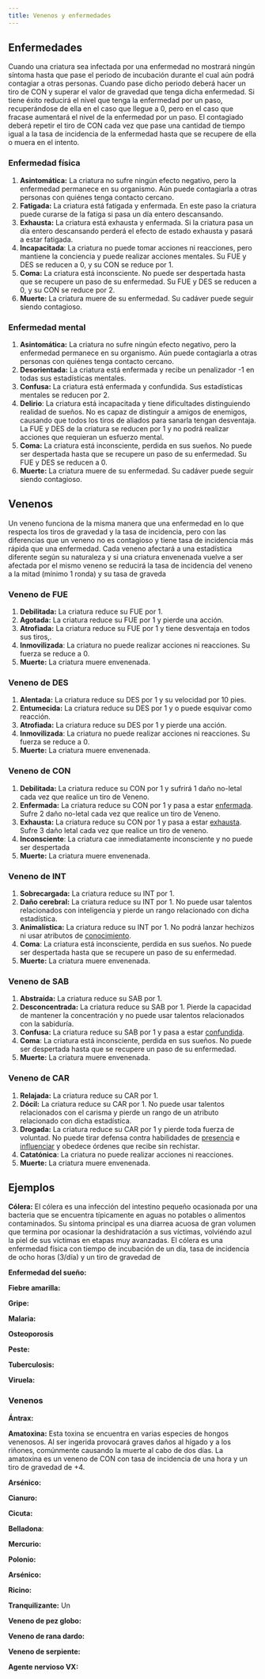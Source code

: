 ```yaml
---
title: Venenos y enfermedades
---
```


## Enfermedades

Cuando una criatura sea infectada por una enfermedad no mostrará ningún síntoma hasta que pase el periodo de incubación durante el cual aún podrá contagiar a otras personas. Cuando pase dicho periodo deberá hacer un tiro de CON y superar el valor de gravedad que tenga dicha enfermedad. Si tiene éxito reducirá el nivel que tenga la enfermedad por un paso, recuperándose de ella en el caso que llegue a 0, pero en el caso que fracase aumentará el nivel de la enfermedad por un paso. El contagiado deberá repetir el tiro de CON cada vez que pase una cantidad de tiempo igual a la tasa de incidencia de la enfermedad hasta que se recupere de ella o muera en el intento.

### Enfermedad física

1. **Asintomática:** La criatura no sufre ningún efecto negativo, pero la enfermedad permanece en su organismo. Aún puede contagiarla a otras personas con quiénes tenga contacto cercano.
2. **Fatigada:** La criatura está fatigada y enfermada. En este paso la criatura puede curarse de la fatiga si pasa un día entero descansando.
3. **Exhausta:** La criatura está exhausta y enfermada. Si la criatura pasa un día entero descansando perderá el efecto de estado exhausta y pasará a estar fatigada. 
4. **Incapacitada**: La criatura no puede tomar acciones ni reacciones, pero mantiene la conciencia y puede realizar acciones mentales. Su FUE y DES se reducen a 0, y su CON se reduce por 1.
5. **Coma:** La criatura está inconsciente. No puede ser despertada hasta que se recupere un paso de su enfermedad. Su FUE y DES se reducen a 0, y su CON se reduce por 2.
6. **Muerte:** La criatura muere de su enfermedad. Su cadáver puede seguir siendo contagioso.

###  Enfermedad mental

1. **Asintomática:** La criatura no sufre ningún efecto negativo, pero la enfermedad permanece en su organismo. Aún puede contagiarla a otras personas con quiénes tenga contacto cercano.
2. **Desorientada:** La criatura está enfermada y recibe un penalizador -1 en todas sus estadísticas mentales.
3. **Confusa:** La criatura está enfermada y confundida. Sus estadísticas mentales se reducen por 2. 
4. **Delirio**: La criatura está incapacitada y tiene dificultades distinguiendo realidad de sueños. No es capaz de distinguir a amigos de enemigos, causando que todos los tiros de aliados para sanarla tengan desventaja. La FUE y DES de la criatura se reducen por 1 y no podrá realizar acciones que requieran un esfuerzo mental.
5. **Coma:** La criatura está inconsciente, perdida en sus sueños. No puede ser despertada hasta que se recupere un paso de su enfermedad. Su FUE y DES se reducen a 0.
6. **Muerte:** La criatura muere de su enfermedad. Su cadáver puede seguir siendo contagioso.

## Venenos

Un veneno funciona de la misma manera que una enfermedad en lo que respecta los tiros de gravedad y la tasa de incidencia, pero con las diferencias que un veneno no es contagioso y tiene tasa de incidencia más rápida que una enfermedad. Cada veneno afectará a una estadística diferente según su naturaleza y si una criatura envenenada vuelve a ser afectada por el mismo veneno se reducirá la tasa de incidencia del veneno a la mitad (mínimo 1 ronda) y su tasa de graveda

### Veneno de FUE

1. **Debilitada:** La criatura reduce su FUE por 1.
2. **Agotada:** La criatura reduce su FUE por 1 y pierde una acción.
3. **Atrofiada:** La criatura reduce su FUE por 1 y tiene desventaja en todos sus tiros,.
4. **Inmovilizada**: La criatura no puede realizar acciones ni reacciones. Su fuerza se reduce a 0.
5. **Muerte:** La criatura muere envenenada.

### Veneno de DES

1. **Alentada:** La criatura reduce su DES por 1 y su velocidad por 10 pies.
2. **Entumecida:** La criatura reduce su DES por 1 y o puede esquivar como reacción.
3. **Atrofiada:** La criatura reduce su DES por 1 y pierde una acción.
4. **Inmovilizada**: La criatura no puede realizar acciones ni reacciones. Su fuerza se reduce a 0.
5. **Muerte:** La criatura muere envenenada.

### Veneno de CON

1. **Debilitada:** La criatura reduce su CON por 1 y sufrirá 1 daño no-letal cada vez que realice un tiro de Veneno.
2. **Enfermada:** La criatura reduce su CON por 1 y pasa a estar [enfermada](https://raldamain.com/rules/Reglas%20principales/Efectos%20de%20estado.html#enfermada). Sufre 2 daño no-letal cada vez que realice un tiro de Veneno.
3. **Exhausta:** La criatura reduce su CON por 1 y pasa a estar [exhausta](https://raldamain.com/rules/Reglas%20principales/Efectos%20de%20estado.html#exhausta). Sufre 3 daño letal cada vez que realice un tiro de veneno.
4. **Inconsciente**: La criatura cae inmediatamente inconsciente y no puede ser despertada
5. **Muerte:** La criatura muere envenenada.

### Veneno de INT

1. **Sobrecargada:** La criatura reduce su INT por 1.
2. **Daño cerebral:** La criatura reduce su INT por 1. No puede usar talentos relacionados con inteligencia y pierde un rango relacionado con dicha estadística.
3. **Animalística:** La criatura reduce su INT por 1. No podrá lanzar hechizos ni usar atributos de [conocimiento](https://raldamain.com/rules/Rangos/Ciencia/conocimiento.html). 
4. **Coma**: La criatura está inconsciente, perdida en sus sueños. No puede ser despertada hasta que se recupere un paso de su enfermedad.
5. **Muerte:** La criatura muere envenenada.

### Veneno de SAB

1. **Abstraída:** La criatura reduce su SAB por 1. 
2. **Desconcentrada:** La criatura reduce su SAB por 1. Pierde la capacidad de mantener la concentración y no puede usar talentos relacionados con la sabiduría.
3. **Confusa:** La criatura reduce su SAB por 1 y pasa a estar [confundida](https://raldamain.com/rules/Reglas%20principales/Efectos%20de%20estado.html#confundida).
4. **Coma**: La criatura está inconsciente, perdida en sus sueños. No puede ser despertada hasta que se recupere un paso de su enfermedad.
5. **Muerte:** La criatura muere envenenada.

###  Veneno de CAR

1. **Relajada:** La criatura reduce su CAR por 1.
2. **Dócil:** La criatura reduce su CAR por 1. No puede usar talentos relacionados con el carisma y pierde un rango de un atributo relacionado con dicha estadística.
3. **Drogada:** La criatura reduce su CAR por 1 y pierde toda fuerza de voluntad. No puede tirar defensa contra habilidades de [presencia](https://raldamain.com/rules/Rangos/Social/presencia.html) e [influenciar](https://raldamain.com/rules/Rangos/Social/influenciar.html) y obedece órdenes que recibe sin rechistar.
4. **Catatónica**: La criatura no puede realizar acciones ni reacciones.
5. **Muerte:** La criatura muere envenenada.

## Ejemplos

**Cólera:** El cólera es una infección del intestino pequeño ocasionada por una bacteria que se encuentra típicamente en aguas no potables o alimentos contaminados. Su síntoma principal es una diarrea acuosa de gran volumen que termina por ocasionar la deshidratación a sus víctimas, volviéndo azul la piel de sus víctimas en etapas muy avanzadas. El cólera es una enfermedad física con tiempo de incubación de un día, tasa de incidencia de ocho horas (3/día) y un tiro de gravedad de 

**Enfermedad del sueño:**

**Fiebre amarilla:**

**Gripe:**

**Malaria:**

**Osteoporosis**

**Peste:**

**Tuberculosis:**

**Viruela:**

### Venenos

**Ántrax:**

**Amatoxina:** Esta toxina se encuentra en varias especies de hongos venenosos. Al ser ingerida provocará graves daños al hígado y a los riñones, comúnmente causando la muerte al cabo de dos días. La amatoxina es un veneno de CON con tasa de incidencia de una hora y un tiro de gravedad de +4.

**Arsénico:**

**Cianuro:**

**Cicuta:**

**Belladona**:

**Mercurio:**

**Polonio:**

**Arsénico:**

**Ricino:**

**Tranquilizante:** Un 

**Veneno de pez globo:**

**Veneno de rana dardo:**

**Veneno de serpiente:**

**Agente nervioso VX:**